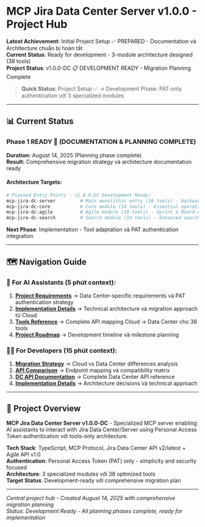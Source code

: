 # MCP Jira Data Center Server v1.0.0 - Project Hub

**Latest Achievement**: Initial Project Setup ✅ PREPARED - Documentation và Architecture chuẩn bị hoàn tất  
**Current Status**: Ready for development - 3-module architecture designed (38 tools)  
**Project Status**: v1.0.0-DC 📋 DEVELOPMENT READY - Migration Planning Complete

> **Quick Status**: Project Setup ✅ → Development Phase: PAT-only authentication với 3 specialized modules

---

## 📊 Current Status

### Phase 1 READY 🚀 (DOCUMENTATION & PLANNING COMPLETE)
**Duration:** August 14, 2025 (Planning phase complete)  
**Result:** Comprehensive migration strategy và architecture documentation ready

#### Architecture Targets:
```bash
# Planned Entry Points - v1.0.0-DC Development Ready:
mcp-jira-dc-server         # Main monolithic entry (38 tools) - backward compatibility
mcp-jira-dc-core           # Core module (14 tools) - Essential operations
mcp-jira-dc-agile          # Agile module (10 tools) - Sprint & Board management  
mcp-jira-dc-search         # Search module (14 tools) - Enhanced search & discovery
```

**Next Phase**: Implementation - Tool adaptation và PAT authentication integration

---

## 🗺️ Navigation Guide

### 🤖 For AI Assistants (5 phút context):

1. **[Project Requirements](00_context/project-requirement.md)** → Data Center-specific requirements và PAT authentication strategy
2. **[Implementation Details](00_context/implementation-detail.md)** → Technical architecture và migration approach từ Cloud
3. **[Tools Reference](00_context/tools_complete_list.md)** → Complete API mapping Cloud → Data Center cho 38 tools
4. **[Project Roadmap](01_preparation/project_roadmap.md)** → Development timeline và milestone planning

### 👨‍💻 For Developers (15 phút context):

1. **[Migration Strategy](../jira-cloud-mcp-server/docs/00_migrate/)** → Cloud vs Data Center differences analysis
2. **[API Comparison](../jira-cloud-mcp-server/docs/00_migrate/api-compare.md)** → Endpoint mapping và compatibility matrix
3. **[DC API Documentation](../jira-cloud-mcp-server/docs/00_migrate/dc-api-document.md)** → Complete Data Center API reference
4. **[Implementation Details](00_context/implementation-detail.md)** → Architecture decisions và technical approach

---

## 🎯 Project Overview

**MCP Jira Data Center Server v1.0.0-DC** - Specialized MCP server enabling AI assistants to interact with Jira Data Center/Server using Personal Access Token authentication với tools-only architecture.

**Tech Stack**: TypeScript, MCP Protocol, Jira Data Center API v2/latest + Agile API v1.0  
**Authentication**: Personal Access Token (PAT) only - simplicity and security focused  
**Architecture**: 3 specialized modules với 38 optimized tools  
**Target Status**: Development-ready với comprehensive migration plan

---

_Central project hub - Created August 14, 2025 with comprehensive migration planning_  
_Status: Development Ready - All planning phases complete, ready for implementation_